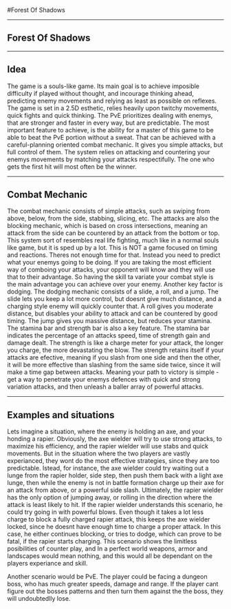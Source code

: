 #Forest Of Shadows

--------------------------------------------------------------------------------
Forest Of Shadows
--------------------------------------------------------------------------------


--------------
Idea
--------------

The game is a souls-like game. Its main goal is to achieve imposible difficulty if played without thought, and incourage thinking ahead, predicting enemy movements and relying as least as possible on
reflexes. The game is set in a 2.5D esthetic, relies heavily upon twitchy movements, quick fights and quick thinking. The PvE prioritizes dealing with enemys, that are stronger and faster in every way, but are
predictable. The most important feature to achieve, is the ability for a master of this game to be able to beat the PvE portion without a sweat. That can be achieved with a careful-planning oriented combat
mechanic. It gives you simple attacks, but full control of them. The system relies on attacking and countering your enemys movements by matching your attacks respectifully. The one who gets the first hit will
most often be the winner.

-----------------------------------
Combat Mechanic
-----------------------------------

The combat mechanic consists of simple attacks, such as swiping from above, below, from the side, stabbing, slicing, etc. The attacks are also the blocking mechanic, which is based on cross
intersections, meaning an attack from the side can be countered by an attack from the bottom or top. This system sort of resembles real life fighting, much like in a normal souls like game, but it is sped up
by a lot. This is NOT a game focused on timing and reactions. Theres not enough time for that. Instead you need to predict what your enemys going to be doing. If you are taking the most efficient way of
comboing your attacks, your opponent will know and they will use that to their advantage. So having the skill ta variate your combat style is the main advantage you can achieve over your enemy. Another key
factor is dodging. The dodging mechanic consists of a slide, a roll, and a jump. The slide lets you keep a lot more control, but doesnt give much distance, and a charging style enemy will quickly counter that.
A roll gives you moderate distance, but disables your ability to attack and can be countered by good timing. The jump gives you massive distance, but reduces your stamina. The stamina bar and strength bar is also
a key feature. The stamina bar indicates the percentage of an attacks speed, time of strength gain and damage dealt. The strength is like a charge meter for your attack, the longer you charge, the more 
devastating the blow. The strength retains itself if your attacks are efective, meaning if you slash from one side and then the other, it will be more effective than slashing from the same side twice, since 
it will make a time gap between attacks. Meaning your path to victory is simple - get a way to penetrate your enemys defences with quick and strong variation attacks, and then unleash a baller array of 
powerful attacks. 

---------------------------------------
Examples and situations
---------------------------------------

Lets imagine a situation, where the enemy is holding an axe, and your honding a rapier. Obviously, the axe wielder will try to use strong attacks, to maximize his efficiency, and the rapier wielder will
use stabs and quick movements. But in the situation where the two players are vastly experianced, they wont do the most effective strategies, since they are too predictable. Istead, for instance, the axe
wielder could try waiting out a lunge from the rapier holder, side step, then push them back with a light axe lunge, then while the enemy is not in battle formation charge up their axe for an attack from above,
or a powerful side slash. Ultimately, the rapier wielder has the only option of jumping away, or rolling in the direction where the attack is least likely to hit. If the rapier wielder understands this 
scenario, he could try going in with powerful blows. Even though it takes a lot less charge to block a fully charged rapier attack, this keeps the axe wielder locked, since he doesnt have enough time to charge
a proper attack. In this case, he either continues blocking, or tries to dodge, which can prove to be fatal, if the rapier starts charging. This scenario shows the limitless posibilities of counter play, and
In a perfect world weapons, armor and landscapes would mean nothing, and this would all be dependant on the players experiance and skill.

Another scenario would be PvE. The player could be facing a dungeon boss, who has much greater speeds, damage and range. If the player cant figure out the bosses patterns and then turn them against the
the boss, they will undoubtedlly lose.




